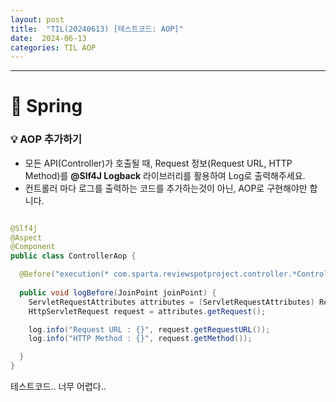 ```yaml
---
layout: post
title:  "TIL(20240613) [테스트코드: AOP]"
date:  2024-06-13
categories: TIL AOP
---
```


---------------------------------------------------------------------

# 📌 Spring

### 💡 AOP 추가하기
- 모든 API(Controller)가 호출될 때, Request 정보(Request URL, HTTP Method)를 **@Slf4J Logback** 라이브러리를  활용하여 Log로 출력해주세요.
- 컨트롤러 마다 로그를 출력하는 코드를 추가하는것이 아닌, AOP로 구현해야만 합니다.


```java

@Slf4j
@Aspect
@Component
public class ControllerAop {

  @Before("execution(* com.sparta.reviewspotproject.controller.*Controller.*(..))")
  
  public void logBefore(JoinPoint joinPoint) {
    ServletRequestAttributes attributes = (ServletRequestAttributes) RequestContextHolder.getRequestAttributes();
    HttpServletRequest request = attributes.getRequest();

    log.info("Request URL : {}", request.getRequestURL());
    log.info("HTTP Method : {}", request.getMethod());

  }
}


```

테스트코드.. 너무 어렵다.. 






